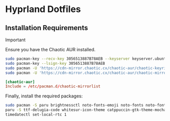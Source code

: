 # Hyprland Dotfiles

## Installation Requirements

> [!IMPORTANT]
> Ensure you have the Chaotic AUR installed.

```bash
sudo pacman-key --recv-key 3056513887B78AEB --keyserver keyserver.ubuntu.com
sudo pacman-key --lsign-key 3056513887B78AEB
sudo pacman -U 'https://cdn-mirror.chaotic.cx/chaotic-aur/chaotic-keyring.pkg.tar.zst'
sudo pacman -U 'https://cdn-mirror.chaotic.cx/chaotic-aur/chaotic-mirrorlist.pkg.tar.zst'
```

```conf
[chaotic-aur]
Include = /etc/pacman.d/chaotic-mirrorlist
```

Finally, install the required packages:

```bash
sudo pacman -S paru brightnessctl noto-fonts-emoji noto-fonts noto-fonts-cjk bluez bluez-utils blueman xdg-desktop-portal-hyprland swww ttf-jetbrains-mono-nerd nautilus bibata-cursor-theme swaync nwg-look hy3 fcitx5-config-qt fcitx5 fcitx5-qt fcitx5-gtk fcitx5-unikey zen-browser grim wl-clipboard
paru -S ttf-delugia-code whitesur-icon-theme catppuccin-gtk-theme-mocha ags-hyprpanel-git python python-gpustat pacman-contrib power-profiles-daemon grimblast wf-recorder hyprpicker btop
timedatectl set-local-rtc 1
```
